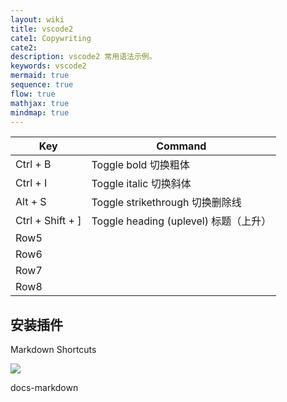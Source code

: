 ```yaml
---
layout: wiki
title: vscode2
cate1: Copywriting
cate2: 
description: vscode2 常用语法示例。
keywords: vscode2
mermaid: true
sequence: true
flow: true
mathjax: true
mindmap: true
---
```



|Key  |Command  |
|---------|---------|
|Ctrl + B     |  Toggle bold  切换粗体       |
|Ctrl + I     |  Toggle italic  切换斜体       |
|Alt + S     |   Toggle strikethrough  切换删除线      |
|Ctrl + Shift + ]     | Toggle heading (uplevel)   标题（上升）        |
|Row5     |         |
|Row6     |         |
|Row7     |         |
|Row8     |         |



## 安装插件

Markdown Shortcuts

![](https://pic4.zhimg.com/80/v2-b1eef97db60db52662b0bf75ed3411f7_720w.jpg)
	
	
docs-markdown

